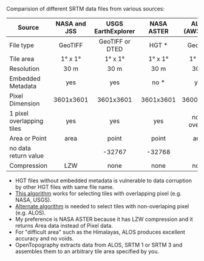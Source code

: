 Comparision of different SRTM data files from various sources:


| Source | NASA and JSS  | USGS EarthExplorer | NASA ASTER | ALOS (AW3D30) | OpenTopography | 
| ----  |:-----:|:-----:|:------:|:-------:|:------:|
| File type  | GeoTIFF  |  GeoTIFF or DTED  | HGT * | GeoTIFF | GeoTIFF | 
| Tile area | 1&deg; x 1&deg; |1&deg; x 1&deg; | 1&deg; x 1&deg; | 1&deg; x 1&deg; | see note | 
| Resolution | 30 m | 30 m | 30 m | 30 m | 30 m or 90 m | 
| Embedded Metadata | yes | yes | no * | yes | yes | yes |
| Pixel Dimension | 3601x3601 | 3601x3601 | 3601x3601 | 3600x3600 | see note | 
| 1 pixel overlapping tiles | yes | yes | yes | non-overlap  | see note | 
| Area or Point | area | point | point | area | area | 
| no data return value |  | -32767 | -32768 |   |  | 
| Compression | LZW | none | none | none | LZW | 


* HGT files without embedded metadata is vulnerable to data corruption by other HGT files with same file name.
* [This algorithm](/library/tilename.py) works for selecting tiles with overlapping pixel (e.g. NASA, USGS).
* [Alternate algorithm](/library/tile_alos.py) is needed to select tiles with non-overlaping pixel (e.g. ALOS).
* My preference is NASA ASTER because it has LZW compression and it returns Area data instead of Pixel data.
* For "difficult area" such as the Himalayas, ALOS produces excellent accuracy and no voids.
* OpenTopography extracts data from ALOS, SRTM 1 or SRTM 3 and assembles them to an arbitrary tile area specified by you.
